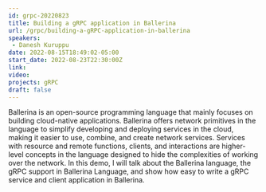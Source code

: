 ```yaml
---
id: grpc-20220823
title: Building a gRPC application in Ballerina
url: /grpc/building-a-gRPC-application-in-ballerina
speakers:
 - Danesh Kuruppu
date: 2022-08-15T18:49:02-05:00
start_date: 2022-08-23T22:30:00Z
link:  
video: 
projects: gRPC
draft: false
---
```


Ballerina is an open-source programming language that mainly focuses on building cloud-native applications. Ballerina offers network primitives in the language to simplify developing and deploying services in the cloud, making it easier to use, combine, and create network services. Services with resource and remote functions, clients, and interactions are higher-level concepts in the language designed to hide the complexities of working over the network. In this demo, I will talk about the Ballerina language, the gRPC support in Ballerina Language, and show how easy to write a gRPC service and client application in Ballerina. 


